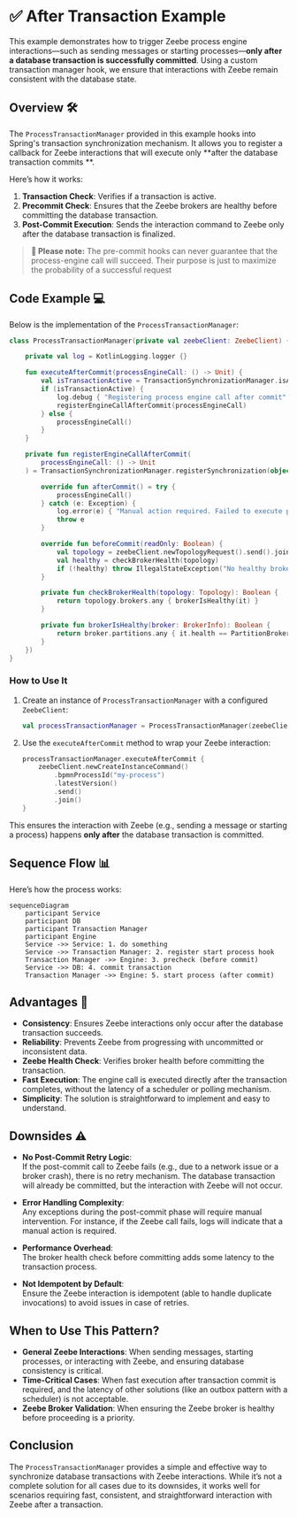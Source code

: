 # ✅ After Transaction Example

This example demonstrates how to trigger Zeebe process engine interactions—such as sending messages or starting
processes—**only after a database transaction is successfully committed**. Using a custom transaction manager hook, we
ensure that interactions with Zeebe remain consistent with the database state.

## **Overview** 🛠️

The `ProcessTransactionManager` provided in this example hooks into Spring's transaction synchronization mechanism. It
allows you to register a callback for Zeebe interactions that will execute only **after the database transaction commits
**.

Here’s how it works:

1. **Transaction Check**: Verifies if a transaction is active.
2. **Precommit Check**: Ensures that the Zeebe brokers are healthy before committing the database transaction.
3. **Post-Commit Execution**: Sends the interaction command to Zeebe only after the database transaction is finalized.

> **📘 Please note:** The pre-commit hooks can never guarantee that the process-engine call will succeed.
> Their purpose is just to maximize the probability of a successful request

## **Code Example** 💻

Below is the implementation of the `ProcessTransactionManager`:

```kotlin
class ProcessTransactionManager(private val zeebeClient: ZeebeClient) {

    private val log = KotlinLogging.logger {}

    fun executeAfterCommit(processEngineCall: () -> Unit) {
        val isTransactionActive = TransactionSynchronizationManager.isActualTransactionActive()
        if (isTransactionActive) {
            log.debug { "Registering process engine call after commit" }
            registerEngineCallAfterCommit(processEngineCall)
        } else {
            processEngineCall()
        }
    }

    private fun registerEngineCallAfterCommit(
        processEngineCall: () -> Unit
    ) = TransactionSynchronizationManager.registerSynchronization(object : TransactionSynchronization {

        override fun afterCommit() = try {
            processEngineCall()
        } catch (e: Exception) {
            log.error(e) { "Manual action required. Failed to execute process engine call after commit" }
            throw e
        }

        override fun beforeCommit(readOnly: Boolean) {
            val topology = zeebeClient.newTopologyRequest().send().join()
            val healthy = checkBrokerHealth(topology)
            if (!healthy) throw IllegalStateException("No healthy broker found")
        }

        private fun checkBrokerHealth(topology: Topology): Boolean {
            return topology.brokers.any { brokerIsHealthy(it) }
        }

        private fun brokerIsHealthy(broker: BrokerInfo): Boolean {
            return broker.partitions.any { it.health == PartitionBrokerHealth.HEALTHY }
        }
    })
}
```

### **How to Use It**

1. Create an instance of `ProcessTransactionManager` with a configured `ZeebeClient`:
   ```kotlin
   val processTransactionManager = ProcessTransactionManager(zeebeClient)
   ```
2. Use the `executeAfterCommit` method to wrap your Zeebe interaction:
   ```kotlin
   processTransactionManager.executeAfterCommit {
       zeebeClient.newCreateInstanceCommand()
           .bpmnProcessId("my-process")
           .latestVersion()
           .send()
           .join()
   }
   ```

This ensures the interaction with Zeebe (e.g., sending a message or starting a process) happens **only after** the
database transaction is committed.

## **Sequence Flow** 📊

Here’s how the process works:

```mermaid
sequenceDiagram
    participant Service
    participant DB
    participant Transaction Manager
    participant Engine
    Service ->> Service: 1. do something
    Service ->> Transaction Manager: 2. register start process hook
    Transaction Manager ->> Engine: 3. precheck (before commit)
    Service ->> DB: 4. commit transaction
    Transaction Manager ->> Engine: 5. start process (after commit)
```

## **Advantages** 🎉

- **Consistency**: Ensures Zeebe interactions only occur after the database transaction succeeds.
- **Reliability**: Prevents Zeebe from progressing with uncommitted or inconsistent data.
- **Zeebe Health Check**: Verifies broker health before committing the transaction.
- **Fast Execution**: The engine call is executed directly after the transaction completes, without the latency of a
  scheduler or polling mechanism.
- **Simplicity**: The solution is straightforward to implement and easy to understand.

## **Downsides** ⚠️

- **No Post-Commit Retry Logic**:  
  If the post-commit call to Zeebe fails (e.g., due to a network issue or a broker crash), there is no retry mechanism.
  The database transaction will already be committed, but the interaction with Zeebe will not occur.

- **Error Handling Complexity**:  
  Any exceptions during the post-commit phase will require manual intervention. For instance, if the Zeebe call fails,
  logs will indicate that a manual action is required.

- **Performance Overhead**:  
  The broker health check before committing adds some latency to the transaction process.

- **Not Idempotent by Default**:  
  Ensure the Zeebe interaction is idempotent (able to handle duplicate invocations) to avoid issues in case of retries.

## **When to Use This Pattern?**

- **General Zeebe Interactions**: When sending messages, starting processes, or interacting with Zeebe, and ensuring
  database consistency is critical.
- **Time-Critical Cases**: When fast execution after transaction commit is required, and the latency of other
  solutions (like an outbox pattern with a scheduler) is not acceptable.
- **Zeebe Broker Validation**: When ensuring the Zeebe broker is healthy before proceeding is a priority.

## **Conclusion**

The `ProcessTransactionManager` provides a simple and effective way to synchronize database transactions with Zeebe
interactions. While it’s not a complete solution for all cases due to its downsides, it works well for scenarios
requiring fast, consistent, and straightforward interaction with Zeebe after a transaction.
